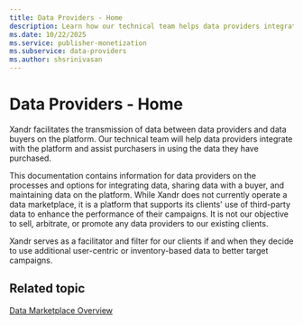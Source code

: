```yaml
---
title: Data Providers - Home
description: Learn how our technical team helps data providers integrate with the platform and assist purchasers in using the data they have purchased. 
ms.date: 10/22/2025
ms.service: publisher-monetization
ms.subservice: data-providers
ms.author: shsrinivasan
---
```


# Data Providers - Home

Xandr facilitates the transmission of data between data providers and data buyers on the platform. Our technical team will help data providers integrate with the platform and assist purchasers in using the data they have purchased.

This documentation contains information for data providers on the processes and options for integrating data, sharing data with a buyer, and maintaining data on the platform. While Xandr does not currently operate a data marketplace, it is a platform that supports its clients' use of third-party data to enhance the performance of their campaigns. It is not our objective to sell, arbitrate, or promote any data providers to our existing clients.

Xandr serves as a facilitator and filter for our clients if and when they decide to use additional user-centric or inventory-based data to better target campaigns.

## Related topic

[Data Marketplace Overview](../invest/data-marketplace-overview.md)
